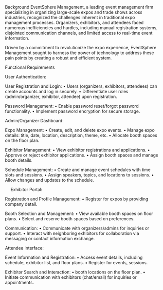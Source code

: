 Background
EventSphere Management, a leading event management firm specializing in organizing large-scale expos and trade shows across industries, recognized the challenges inherent in traditional expo management processes. Organizers, exhibitors, and attendees faced numerous inefficiencies and hurdles, including manual registration systems, disjointed communication channels, and limited access to real-time event information.

Driven by a commitment to revolutionize the expo experience, EventSphere Management sought to harness the power of technology to address these pain points by creating a robust and efficient system.

Functional Requirements

User Authentication:

User Registration and Login:
•	Users (organizers, exhibitors, attendees) can create accounts and log in securely.
•	Differentiate user roles (admin/organizer, exhibitor, attendee) upon registration.

Password Management:
•	Enable password reset/forgot password functionality.
•	Implement password encryption for secure storage.

Admin/Organizer Dashboard:

Expo Management:
•	Create, edit, and delete expo events.
•	Manage expo details: title, date, location, description, theme, etc.
•	Allocate booth spaces on the floor plan.

Exhibitor Management:
•	View exhibitor registrations and applications.
•	Approve or reject exhibitor applications.
•	Assign booth spaces and manage booth details.

Schedule Management:
•	Create and manage event schedules with time slots and sessions.
•	Assign speakers, topics, and locations to sessions.
•	Allow changes and updates to the schedule.

 
Exhibitor Portal:

Registration and Profile Management:
•	Register for expos by providing company detail.

Booth Selection and Management:
•	View available booth spaces on floor plans.
•	Select and reserve booth spaces based on preferences.

Communication:
•	Communicate with organizers/admins for inquiries or support.
•	Interact with neighboring exhibitors for collaboration via messaging or contact information exchange.

Attendee Interface:

Event Information and Registration:
•	Access event details, including schedule, exhibitor list, and floor plans.
•	Register for events, sessions.

Exhibitor Search and Interaction:
•	booth locations on the floor plan.
•	Initiate communication with exhibitors (chat/email) for inquiries or appointments.


